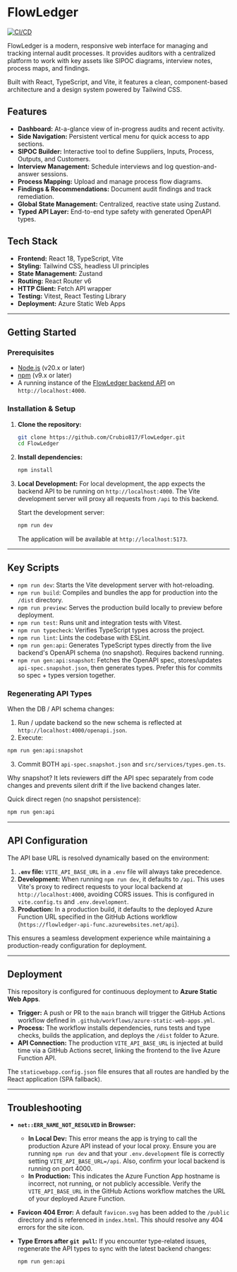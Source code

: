 # FlowLedger

[![CI/CD](https://github.com/Crubio817/FlowLedger/actions/workflows/azure-static-web-apps.yml/badge.svg)](https://github.com/Crubio817/FlowLedger/actions/workflows/azure-static-web-apps.yml)

FlowLedger is a modern, responsive web interface for managing and tracking internal audit processes. It provides auditors with a centralized platform to work with key assets like SIPOC diagrams, interview notes, process maps, and findings.

Built with React, TypeScript, and Vite, it features a clean, component-based architecture and a design system powered by Tailwind CSS.

## Features

- **Dashboard:** At-a-glance view of in-progress audits and recent activity.
- **Side Navigation:** Persistent vertical menu for quick access to app sections.
- **SIPOC Builder:** Interactive tool to define Suppliers, Inputs, Process, Outputs, and Customers.
- **Interview Management:** Schedule interviews and log question-and-answer sessions.
- **Process Mapping:** Upload and manage process flow diagrams.
- **Findings & Recommendations:** Document audit findings and track remediation.
- **Global State Management:** Centralized, reactive state using Zustand.
- **Typed API Layer:** End-to-end type safety with generated OpenAPI types.

## Tech Stack

- **Frontend:** React 18, TypeScript, Vite
- **Styling:** Tailwind CSS, headless UI principles
- **State Management:** Zustand
- **Routing:** React Router v6
- **HTTP Client:** Fetch API wrapper
- **Testing:** Vitest, React Testing Library
- **Deployment:** Azure Static Web Apps

---

## Getting Started

### Prerequisites

- [Node.js](https://nodejs.org/) (v20.x or later)
- [npm](https://www.npmjs.com/) (v9.x or later)
- A running instance of the [FlowLedger backend API](https://github.com/your-org/flowledger-api) on `http://localhost:4000`.

### Installation & Setup

1.  **Clone the repository:**
    ```bash
    git clone https://github.com/Crubio817/FlowLedger.git
    cd FlowLedger
    ```

2.  **Install dependencies:**
    ```bash
    npm install
    ```

3.  **Local Development:**
    For local development, the app expects the backend API to be running on `http://localhost:4000`. The Vite development server will proxy all requests from `/api` to this backend.

    Start the development server:
    ```bash
    npm run dev
    ```
    The application will be available at `http://localhost:5173`.

---

## Key Scripts

- `npm run dev`: Starts the Vite development server with hot-reloading.
- `npm run build`: Compiles and bundles the app for production into the `/dist` directory.
- `npm run preview`: Serves the production build locally to preview before deployment.
- `npm run test`: Runs unit and integration tests with Vitest.
- `npm run typecheck`: Verifies TypeScript types across the project.
- `npm run lint`: Lints the codebase with ESLint.
- `npm run gen:api`: Generates TypeScript types directly from the live backend's OpenAPI schema (no snapshot). Requires backend running.
- `npm run gen:api:snapshot`: Fetches the OpenAPI spec, stores/updates `api-spec.snapshot.json`, then generates types. Prefer this for commits so spec + types version together.

### Regenerating API Types

When the DB / API schema changes:

1. Run / update backend so the new schema is reflected at `http://localhost:4000/openapi.json`.
2. Execute:
  ```bash
  npm run gen:api:snapshot
  ```
3. Commit BOTH `api-spec.snapshot.json` and `src/services/types.gen.ts`.

Why snapshot? It lets reviewers diff the API spec separately from code changes and prevents silent drift if the live backend changes later.

Quick direct regen (no snapshot persistence):
```bash
npm run gen:api
```

---

## API Configuration

The API base URL is resolved dynamically based on the environment:

1.  **`.env` file:** `VITE_API_BASE_URL` in a `.env` file will always take precedence.
2.  **Development:** When running `npm run dev`, it defaults to `/api`. This uses Vite's proxy to redirect requests to your local backend at `http://localhost:4000`, avoiding CORS issues. This is configured in `vite.config.ts` and `.env.development`.
3.  **Production:** In a production build, it defaults to the deployed Azure Function URL specified in the GitHub Actions workflow (`https://flowledger-api-func.azurewebsites.net/api`).

This ensures a seamless development experience while maintaining a production-ready configuration for deployment.

---

## Deployment

This repository is configured for continuous deployment to **Azure Static Web Apps**.

- **Trigger:** A push or PR to the `main` branch will trigger the GitHub Actions workflow defined in `.github/workflows/azure-static-web-apps.yml`.
- **Process:** The workflow installs dependencies, runs tests and type checks, builds the application, and deploys the `/dist` folder to Azure.
- **API Connection:** The production `VITE_API_BASE_URL` is injected at build time via a GitHub Actions secret, linking the frontend to the live Azure Function API.

The `staticwebapp.config.json` file ensures that all routes are handled by the React application (SPA fallback).

---

## Troubleshooting

- **`net::ERR_NAME_NOT_RESOLVED` in Browser:**
  - **In Local Dev:** This error means the app is trying to call the production Azure API instead of your local proxy. Ensure you are running `npm run dev` and that your `.env.development` file is correctly setting `VITE_API_BASE_URL=/api`. Also, confirm your local backend is running on port 4000.
  - **In Production:** This indicates the Azure Function App hostname is incorrect, not running, or not publicly accessible. Verify the `VITE_API_BASE_URL` in the GitHub Actions workflow matches the URL of your deployed Azure Function.

- **Favicon 404 Error:**
  A default `favicon.svg` has been added to the `/public` directory and is referenced in `index.html`. This should resolve any 404 errors for the site icon.

- **Type Errors after `git pull`:**
  If you encounter type-related issues, regenerate the API types to sync with the latest backend changes:
  ```bash
  npm run gen:api
  ```

